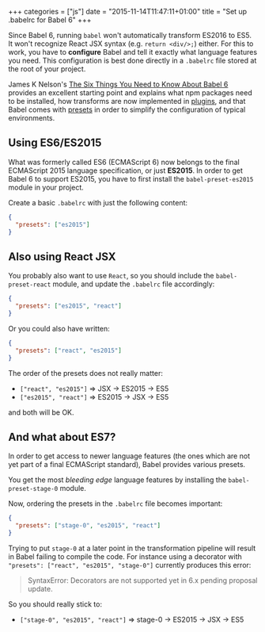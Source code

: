 +++
categories = ["js"]
date = "2015-11-14T11:47:11+01:00"
title = "Set up .babelrc for Babel 6"
+++

Since Babel 6, running `babel` won't automatically transform ES2016 to
ES5. It won't recognize React JSX syntax (e.g. `return <div/>;`) either.
For this to work, you have to **configure** Babel and tell it exactly
what language features you need. This configuration is best done directly
in a `.babelrc` file stored at the root of your project.

James K Nelson's [The Six Things You Need to Know About Babel 6](http://jamesknelson.com/the-six-things-you-need-to-know-about-babel-6/)
provides an excellent starting point and explains what npm packages
need to be installed, how transforms are now implemented in
[plugins](https://babeljs.io/docs/plugins/), and that Babel comes
with [presets](https://babeljs.io/docs/plugins/#presets) in order
to simplify the configuration of typical environments.

## Using ES6/ES2015

What was formerly called ES6 (ECMAScript 6) now belongs to the final
ECMAScript 2015 language specification, or just **ES2015**. In order
to get Babel 6 to support ES2015, you have to first install the
`babel-preset-es2015` module in your project.

Create a basic `.babelrc` with just the following content:

```json
{
  "presets": ["es2015"]
}
```

## Also using React JSX

You probably also want to use `React`, so you should include the
`babel-preset-react` module, and update the `.babelrc` file
accordingly:

```json
{
  "presets": ["es2015", "react"]
}
```

Or you could also have written:

```json
{
  "presets": ["react", "es2015"]
}
```

The order of the presets does not really matter:

* `["react", "es2015"]` &rArr; JSX &rarr; ES2015 &rarr; ES5
* `["es2015", "react"]` &rArr; ES2015 &rarr; JSX &rarr; ES5

and both will be OK.

## And what about ES7?

In order to get access to newer language features (the ones which
are not yet part of a final ECMAScript standard), Babel provides
various presets.

You get the most _bleeding edge_ language features by installing
the `babel-preset-stage-0` module.

Now, ordering the presets in the `.babelrc` file becomes important:

```json
{
  "presets": ["stage-0", "es2015", "react"]
}
```

Trying to put `stage-0` at a later point in the transformation
pipeline will result in Babel failing to compile the code. For
instance using a decorator with `"presets": ["react", "es2015",
"stage-0"]` currently produces this error:

> SyntaxError: Decorators are not supported yet in 6.x pending proposal update.

So you should really stick to:

* `["stage-0", "es2015", "react"]` &rArr; stage-0 &rarr; ES2015 &rarr; JSX &rarr; ES5
